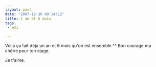 ```yaml
---
layout: post
date: "2007-12-10 00:14:12"
title: 1 an et 6 mois
tags:
 - emi

---
```


Voila ça fait déjà un an et 6 mois qu'on est ensemble ^^
Bon courage ma chérie pour ton stage.

Je t'aime.
